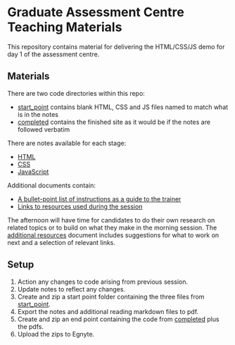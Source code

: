# Graduate Assessment Centre Teaching Materials

This repository contains material for delivering the HTML/CSS/JS demo for day 1 of the assessment centre. 

## Materials

There are two code directories within this repo:

- [start_point](code/start_point) contains blank HTML, CSS and JS files named to match what is in the notes
- [completed](code/completed) contains the finished site as it would be if the notes are followed verbatim

There are notes available for each stage:

- [HTML](notes/html.md)
- [CSS](notes/css.md)
- [JavaScript](notes/javascript.md)

Additional documents contain:

- [A bullet-point list of instructions as a guide to the trainer](notes/teaching_bullet_points.md)
- [Links to resources used during the session](notes/teaching_links.md)

The afternoon will have time for candidates to do their own research on related topics or to build on what they make in the morning session. The [additional resources](notes/additional_reading.md) document includes suggestions for what to work on next and a selection of relevant links.

## Setup

1. Action any changes to code arising from previous session. 
2. Update notes to reflect any changes.
3. Create and zip a start point folder containing the three files from [start_point](code/start_point).
4. Export the notes and additional reading markdown files to pdf.
5. Create and zip an end point containing the code from [completed](code/completed) plus the pdfs.
6. Upload the zips to Egnyte.
